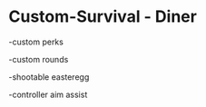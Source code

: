 # Custom-Survival - Diner

-custom perks

-custom rounds

-shootable easteregg

-controller aim assist
